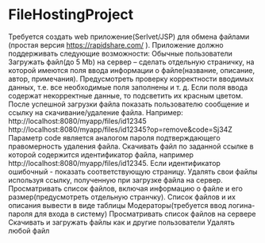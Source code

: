 FileHostingProject
==================
Требуется создать web приложение(Serlvet/JSP) для обмена файлами (простая версия https://rapidshare.com/ ). Приложение должно поддерживать следующие возможности:
Обычные пользователи
Загружать файл(до 5 Mb) на сервер – сделать отдельную страничку, на которой имеются поля ввода информации о файле(название, описание, автор, примечания). Предусмотреть проверку корректности вводимых данных, т.е. все необходимые поля заполнены и т. д. Если поля ввода содержат некорректные данные, то подсветить их красным цветом. После успешной загрузки файла показать пользователю сообщение и ссылку на скачивание/удаление файла. Например:
http://localhost:8080/myapp/files/id12345
http://localhost:8080/myapp/files/id12345?op=remove&code=Sj34Z
Параметр code является аналогом пароля подтверждающего правомерность удаления файла.
Скачивать файл по заданной ссылке в которой содержится идентификатор файла, например http://localhost:8080/myapp/files/id12345. Если идентификатор ошибочный - показать соответствующую страницу.
Удалять свои файлы используя ссылку, полученную при загрузке файла на сервер.
Просматривать список файлов, включая информацию о файле и его размер(предусмотреть отдельную странчку). 
Список файлов и их описания вывести в виде таблицы
Модераторы(требуется ввод логина-пароля для входа в систему)
Просматривать список файлов на сервере
Скачивать и загружать файлы как и другие пользователи
Удалять любой файл

